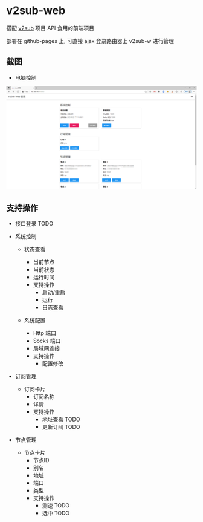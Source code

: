 # v2sub-web

搭配 [v2sub](https://github.com/Ericwyn/v2sub) 项目 API 食用的前端项目

部署在 github-pages 上, 可直接 ajax 登录路由器上 v2sub-w 进行管理

## 截图

- 电脑控制

<img src="screenshot/s-1.png" alt="s-1" style="width:900px" />


## 支持操作
 - 接口登录 TODO

 - 系统控制
    - 状态查看
       - 当前节点
       - 当前状态
       - 运行时间
       - 支持操作
           - 启动/重启
           - 运行
           - 日志查看
      
    - 系统配置
       - Http 端口
       - Socks 端口
       - 局域网连接
       - 支持操作
           - 配置修改

 - 订阅管理
    - 订阅卡片
       - 订阅名称
       - 详情
       - 支持操作
           - 地址查看 TODO
           - 更新订阅 TODO
    
 - 节点管理
    - 节点卡片
       - 节点ID
       - 别名
       - 地址
       - 端口
       - 类型
       - 支持操作
           - 测速 TODO
           - 选中 TODO